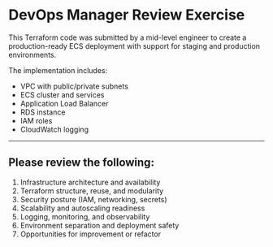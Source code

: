 # DevOps Manager Review Exercise

This Terraform code was submitted by a mid-level engineer to create a production-ready ECS deployment with support for staging and production environments.

The implementation includes:
- VPC with public/private subnets
- ECS cluster and services
- Application Load Balancer
- RDS instance
- IAM roles
- CloudWatch logging

---

## Please review the following:

1. Infrastructure architecture and availability
2. Terraform structure, reuse, and modularity
3. Security posture (IAM, networking, secrets)
4. Scalability and autoscaling readiness
5. Logging, monitoring, and observability
6. Environment separation and deployment safety
7. Opportunities for improvement or refactor
